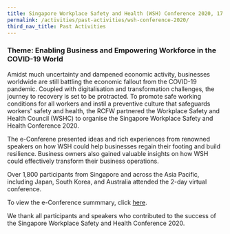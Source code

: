 ```yaml
---
title: Singapore Workplace Safety and Health (WSH) Conference 2020, 17 - 18 Nov 2020 
permalink: /activities/past-activities/wsh-conference-2020/
third_nav_title: Past Activities
---
```

### Theme: Enabling Business and Empowering Workforce in the COVID-19 World

Amidst much uncertainty and dampened economic activity, businesses worldwide are still battling the economic fallout from the COVID-19 pandemic. Coupled with digitalisation and transformation challenges, the journey to recovery is set to be protracted. To promote safe working conditions for all workers and instil a preventive culture that safeguards workers' safety and health, the RCFW partnered the Workplace Safety and Health Council (WSHC) to organise the Singapore Workplace Safety and Health Conference 2020. 

The e-Conferene presented ideas and rich experiences from renowned speakers on how WSH could help businesses regain their footing and build resilience. Business owners also gained valuable insights on how WSH could effectively transform their business operations. 

Over 1,800 participants from Singapore and across the Asia Pacific, including Japan, South Korea, and Australia attended the 2-day virtual conference. 

<p>To view the e-Conference summmary, click <a href="https://www.tal.sg/wshc/Events/Conference/2020/The-Singapore-WSH-Conference-2020#/">here</a>.</p>

We thank all participants and speakers who contributed to the success of the Singapore Workplace Safety and Health Conference 2020. 
